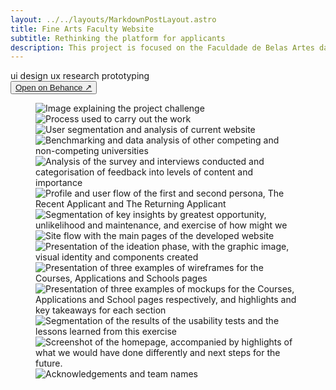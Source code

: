 ```yaml
---
layout: ../../layouts/MarkdownPostLayout.astro
title: Fine Arts Faculty Website
subtitle: Rethinking the platform for applicants
description: This project is focused on the Faculdade de Belas Artes da Universidade de Lisboa’s (FBAUL) website. It aims to develop concrete and realistic proposals to improve the experience of candidates. Our goal is to enhance the usability of FBAUL's website for potential candidates by providing them with access to all the relevant information required to make an informed decision.
---
```


<div class="info-cards">
    <div class="post-tags">
        <span class="card-tags">ui design</span>
        <span class="card-tags">ux research</span>
        <span class="card-tags">prototyping</span>
    </div>
    <button class="behance-button"><a href="https://www.behance.net/gallery/190788149/Website-Redesign-Belas-Artes-Lisboa" target="_blank">Open on Behance ↗</a></button>
</div>

<section class="project-grid"> 
    <figure class="project_figures">
        <img src="/assets/img/project-01/slide-1.png" alt="Image explaining the project challenge">
        <img src="/assets/img/project-01/slide-2.png" alt="Process used to carry out the work ">
        <img src="/assets/img/project-01/slide-3.png" alt="User segmentation and analysis of current website">
        <img src="/assets/img/project-01/slide-4.png" alt="Benchmarking and data analysis of other competing and non-competing universities">
        <img src="/assets/img/project-01/slide-5.png" alt="Analysis of the survey and interviews conducted and categorisation of feedback into levels of content and importance">
        <img src="/assets/img/project-01/slide-6.jpg" alt="Profile and user flow of the first and second persona, The Recent Applicant and The Returning Applicant">
        <img src="/assets/img/project-01/slide-7.png" alt="Segmentation of key insights by greatest opportunity, unlikelihood and maintenance, and exercise of how might we">
        <img src="/assets/img/project-01/slide-8.png" alt="Site flow with the main pages of the developed website">
        <img src="/assets/img/project-01/slide-9.png" alt="Presentation of the ideation phase, with the graphic image, visual identity and components created">
        <img src="/assets/img/project-01/slide-10.png" alt="Presentation of three examples of wireframes for the Courses, Applications and Schools pages">
        <img src="/assets/img/project-01/slide-11.png" alt="Presentation of three examples of mockups for the Courses, Applications and School pages respectively, and highlights and key takeaways for each section">
        <img src="/assets/img/project-01/slide-12.png" alt="Segmentation of the results of the usability tests and the lessons learned from this exercise">
        <img src="/assets/img/project-01/slide-13.png" alt="Screenshot of the homepage, accompanied by highlights of what we would have done differently and next steps for the future.">
        <img src="/assets/img/project-01/slide-14.png" alt="Acknowledgements and team names">
    </figure>
</section>
